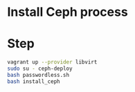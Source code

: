 # Install Ceph process

Step
====

```bash
vagrant up --provider libvirt
sudo su - ceph-deploy
bash passwordless.sh
bash install_ceph
```
